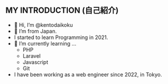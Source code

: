 ## MY INTRODUCTION (自己紹介)

- 👋 Hi, I’m @kentodaikoku
- 👀 I’m from Japan.
- I started to learn Programming in 2021.
- 🌱 I’m currently learning ...
  - PHP
  - Laravel
  - Javascript
  - Git
- I have been working as a web engineer since 2022, in Tokyo.
